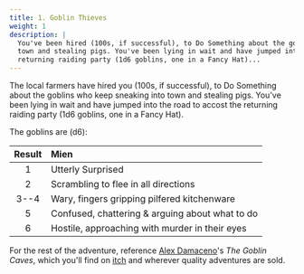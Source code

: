 ```yaml
---
title: 1. Goblin Thieves
weight: 1
description: |
  You've been hired (100s, if successful), to Do Something about the goblins who keep sneaking into
  town and stealing pigs. You've been lying in wait and have jumped into the road to accost the
  returning raiding party (1d6 goblins, one in a Fancy Hat)...
---
```


The local farmers have hired you (100s, if successful), to Do Something about the goblins who keep
sneaking into town and stealing pigs. You've been lying in wait and have jumped into the road to
accost the returning raiding party (1d6 goblins, one in a Fancy Hat).

The goblins are (d6):

| Result | Mien                                            |
| :----: | :---------------------------------------------- |
|   1    | Utterly Surprised                               |
|   2    | Scrambling to flee in all directions            |
|  3--4  | Wary, fingers gripping pilfered kitchenware     |
|   5    | Confused, chattering & arguing about what to do |
|   6    | Hostile, approaching with murder in their eyes  |

For the rest of the adventure, reference [Alex Damaceno][1]'s _The Goblin Caves_, which you'll find
on [itch][2] and wherever quality adventures are sold.

<!-- Reference Links -->

[1]: https://twitter.com/GnarledMonster
[2]: https://gnarledmonster.itch.io/the-goblin-caves
